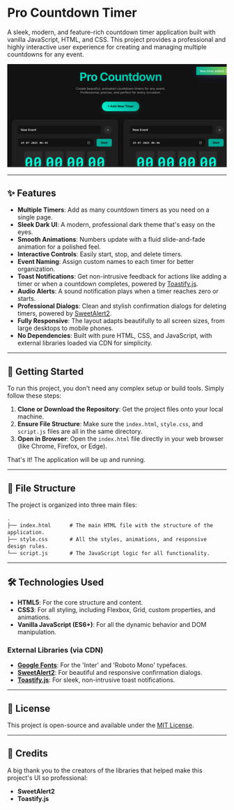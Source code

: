 # Pro Countdown Timer

A sleek, modern, and feature-rich countdown timer application built with vanilla JavaScript, HTML, and CSS. This project provides a professional and highly interactive user experience for creating and managing multiple countdowns for any event.

![Pro Countdown Screenshot](sample.png)

---

## ✨ Features

- **Multiple Timers**: Add as many countdown timers as you need on a single page.
- **Sleek Dark UI**: A modern, professional dark theme that's easy on the eyes.
- **Smooth Animations**: Numbers update with a fluid slide-and-fade animation for a polished feel.
- **Interactive Controls**: Easily start, stop, and delete timers.
- **Event Naming**: Assign custom names to each timer for better organization.
- **Toast Notifications**: Get non-intrusive feedback for actions like adding a timer or when a countdown completes, powered by [Toastify.js](https://github.com/apvarun/toastify-js).
- **Audio Alerts**: A sound notification plays when a timer reaches zero or starts.
- **Professional Dialogs**: Clean and stylish confirmation dialogs for deleting timers, powered by [SweetAlert2](https://sweetalert2.github.io/).
- **Fully Responsive**: The layout adapts beautifully to all screen sizes, from large desktops to mobile phones.
- **No Dependencies**: Built with pure HTML, CSS, and JavaScript, with external libraries loaded via CDN for simplicity.

---

## 🚀 Getting Started

To run this project, you don't need any complex setup or build tools. Simply follow these steps:

1.  **Clone or Download the Repository**: Get the project files onto your local machine.
2.  **Ensure File Structure**: Make sure the `index.html`, `style.css`, and `script.js` files are all in the same directory.
3.  **Open in Browser**: Open the `index.html` file directly in your web browser (like Chrome, Firefox, or Edge).

That's it! The application will be up and running.

---

## 📂 File Structure

The project is organized into three main files:

```
.
├── index.html      # The main HTML file with the structure of the application.
├── style.css       # All the styles, animations, and responsive design rules.
└── script.js       # The JavaScript logic for all functionality.

```
---

## 🛠️ Technologies Used

-   **HTML5**: For the core structure and content.
-   **CSS3**: For all styling, including Flexbox, Grid, custom properties, and animations.
-   **Vanilla JavaScript (ES6+)**: For all the dynamic behavior and DOM manipulation.

### External Libraries (via CDN)

-   [**Google Fonts**](https://fonts.google.com/): For the 'Inter' and 'Roboto Mono' typefaces.
-   [**SweetAlert2**](https://sweetalert2.github.io/): For beautiful and responsive confirmation dialogs.
-   [**Toastify.js**](https://github.com/apvarun/toastify-js): For sleek, non-intrusive toast notifications.

---

## 📄 License

This project is open-source and available under the [MIT License](LICENSE).

---

## 🙏 Credits

A big thank you to the creators of the libraries that helped make this project's UI so professional:

-   **SweetAlert2**
-   **Toastify.js**
